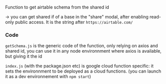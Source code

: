 Function to get airtable schema from the shared id

-> you can get shared if of a base in the "share" modal, after enabling read-only public access. It is the string after `https://airtable.com/`

### Code

`getSchema.js` is the generic code of the function, only relying on axios and shared id, you can use it in any node environnment where axios is available, but giving it the id

`index.js` (with the package.json etc) is google cloud function specific: it sets the environnment to be deployed as a cloud functions. (you can launch it as a dev environnement with `npm start`)
